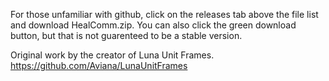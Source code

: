 For those unfamiliar with github, click on the releases tab above the file list and download HealComm.zip. You can also click the green download button, but that is not guarenteed to be a stable version.

Original work by the creator of Luna Unit Frames. https://github.com/Aviana/LunaUnitFrames 